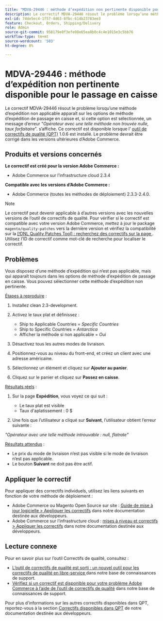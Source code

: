 ```yaml
---
title: "MDVA-29446 : méthode d’expédition non pertinente disponible pour le passage en caisse"
description: Le correctif MDVA-29446 résout le problème lorsqu’une méthode d’expédition non applicable apparaît sur les options de méthode d’expédition de passage en caisse et, si cette option est sélectionnée, un message d’erreur "Opérateur avec une telle méthode non trouvé nul, taux forfaitaire*". s’affiche. Ce correctif est disponible lorsque l’[outil de correctifs de qualité (QPT)](/help/announcements/adobe-commerce-announcements/magento-quality-patches-released-new-tool-to-self-serve-quality-patches.md) 1.0.6 est installé. Le problème devrait être corrigé dans les versions ultérieures d’Adobe Commerce.
exl-id: 74de5ec4-1f57-4d63-8fbc-614b23783ee3
feature: Checkout, Orders, Shipping/Delivery
role: Admin
source-git-commit: 958179e0f3efe08e65ea8b0c4c4e1015e3c5bb76
workflow-type: tm+mt
source-wordcount: '503'
ht-degree: 0%

---
```


# MDVA-29446 : méthode d’expédition non pertinente disponible pour le passage en caisse

Le correctif MDVA-29446 résout le problème lorsqu’une méthode d’expédition non applicable apparaît sur les options de méthode d’expédition de passage en caisse et, si cette option est sélectionnée, un message d’erreur &quot;*Opérateur avec une telle méthode non trouvée nulle, taux forfaitaire*&quot;. s’affiche. Ce correctif est disponible lorsque l’ [outil de correctifs de qualité (QPT)](/help/announcements/adobe-commerce-announcements/magento-quality-patches-released-new-tool-to-self-serve-quality-patches.md) 1.0.6 est installé. Le problème devrait être corrigé dans les versions ultérieures d’Adobe Commerce.

## Produits et versions concernés

**Le correctif est créé pour la version Adobe Commerce :**

* Adobe Commerce sur l’infrastructure cloud 2.3.4

**Compatible avec les versions d’Adobe Commerce :**

* Adobe Commerce (toutes les méthodes de déploiement) 2.3.3-2.4.0.

>[!NOTE]
>
>Le correctif peut devenir applicable à d’autres versions avec les nouvelles versions de l’outil de correctifs de qualité. Pour vérifier si le correctif est compatible avec votre version Adobe Commerce, mettez à jour le package `magento/quality-patches` vers la dernière version et vérifiez la compatibilité sur la [[!DNL Quality Patches Tool] : recherchez des correctifs sur la page ](https://devdocs.magento.com/quality-patches/tool.html#patch-grid). Utilisez l’ID de correctif comme mot-clé de recherche pour localiser le correctif.

## Problèmes

Vous disposez d’une méthode d’expédition qui n’est pas applicable, mais qui apparaît toujours dans les options de méthode d’expédition de passage en caisse. Vous pouvez sélectionner cette méthode d’expédition non pertinente.

<u>Étapes à reproduire</u> :

1. Installez clean 2.3-development.
1. Activez le taux plat et définissez :

   * Ship to Applicable Countries = *Specific Countries*
   * Ship to Specific Countries = *Antarctica*
   * Afficher la méthode si non applicable = *Oui*

1. Désactivez tous les autres modes de livraison.
1. Positionnez-vous au niveau du front-end, et créez un client avec une adresse américaine.
1. Sélectionnez un élément et cliquez sur **Ajouter au panier**.
1. Cliquez sur le panier et cliquez sur **Passez en caisse**.

<u>Résultats réels</u> :

1. Sur la page **Expédition**, vous voyez ce qui suit :

   * Le taux plat est visible
   * Taux d&#39;aplatissement : 0 $
1. Une fois que l’utilisateur a cliqué sur **Suivant**, l’utilisateur obtient l’erreur suivante :

*&quot;Opérateur avec une telle méthode introuvable : null, flatrate&quot;*

<u>Résultats attendus</u> :

* Le prix du mode de livraison n’est pas visible si le mode de livraison n’est pas applicable.
* Le bouton **Suivant** ne doit pas être actif.

## Appliquer le correctif

Pour appliquer des correctifs individuels, utilisez les liens suivants en fonction de votre méthode de déploiement :

* Adobe Commerce ou Magento Open Source sur site : [Guide de mise à jour logicielle > Appliquer les correctifs](https://devdocs.magento.com/guides/v2.4/comp-mgr/patching/mqp.html) dans notre documentation destinée aux développeurs.
* Adobe Commerce sur l’infrastructure cloud : [mises à niveau et correctifs > Appliquer les correctifs](https://devdocs.magento.com/cloud/project/project-patch.html) dans notre documentation destinée aux développeurs.

## Lecture connexe

Pour en savoir plus sur l’outil Correctifs de qualité, consultez :

* [ L’outil de correctifs de qualité est sorti : un nouvel outil pour les correctifs de qualité en libre-service ](/help/announcements/adobe-commerce-announcements/magento-quality-patches-released-new-tool-to-self-serve-quality-patches.md) dans notre base de connaissances de support.
* [Vérifiez si un correctif est disponible pour votre problème Adobe Commerce à l’aide de l’outil de correctifs de qualité](/help/support-tools/patches-available-in-qpt-tool/check-patch-for-magento-issue-with-magento-quality-patches.md) dans notre base de connaissances de support.

Pour plus d’informations sur les autres correctifs disponibles dans QPT, reportez-vous à la section [Correctifs disponibles dans QPT](https://devdocs.magento.com/quality-patches/tool.html#patch-grid) de notre documentation destinée aux développeurs.
